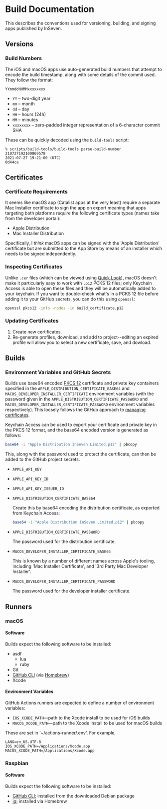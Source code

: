 # Build Documentation

This describes the conventions used for versioning, building, and signing apps published by InSeven.

## Versions

### Build Numbers

The iOS and macOS apps use auto-generated build numbers that attempt to encode the build timestamp, along with some details of the commit used. They follow the format:

```
YYmmddHHMMxxxxxxxx
```

- `YY` – two-digit year
- `mm` – month
- `dd` – day
- `HH` – hours (24h)
- `MM` – minutes
- `xxxxxxxx` – zero-padded integer representation of a 6-character commit SHA

These can be quickly decoded using the `build-tools` script:

```
% scripts/build-tools/build-tools parse-build-number 210727192100869578
2021-07-27 19:21:00 (UTC)
0d44ca
```

## Certificates

### Certificate Requirements

It seems like macOS app (Catalist apps at the very least) require a separate Mac Installer certificate to sign the app on export meaning that apps targeting both platforms require the following certificate types (names take from the developer portal):

- Apple Distribution
- Mac Installer Distribution

Specifically, I _think_ macOS apps can be signed with the 'Apple Distribution' certificate but are submitted to the App Store by means of an installer which needs to be signed independently.

### Inspecting Certificates

Unlike `.cer` files (which can be viewed using [Quick Look](https://support.apple.com/en-gb/guide/mac-help/mh14119/mac)), macOS doesn't make it particularly easy to work with `.p12` PCKS 12 files; only Keychain Access is able to open these files and they will be automatically added to your keychain. If you want to double-check what's in a PCKS 12 file before adding it to your GitHub secrets, you can do this using `openssl`:

```bash
openssl pkcs12 -info -nodes -in build_certificate.p12
```

### Updating Certificates

1. Create new certificates.
2. Re-generate profiles, download, and add to project--editing an expired profile will allow you to select a new certificate, save, and dowload.

## Builds

### Environment Variables and GitHub Secrets

Builds use base64 encoded [PKCS 12](https://en.wikipedia.org/wiki/PKCS_12) certificate and private key containers specified in the `APPLE_DISTRIBUTION_CERTIFICATE_BASE64` and `MACOS_DEVELOPER_INSTALLER_CERTIFICATE` environment variables (with the password given in the `APPLE_DISTRIBUTION_CERTIFICATE_PASSWORD` and `MACOS_DEVELOPER_INSTALLER_CERTIFICATE_PASSWORD` environment variables respectively). This loosely follows the GitHub approach to [managing certificates](https://docs.github.com/en/actions/guides/installing-an-apple-certificate-on-macos-runners-for-xcode-development).

Keychain Access can be used to export your certificate and private key in the PKCS 12 format, and the base64 encoded version is generated as follows:

```bash
base64 -i "Apple Distribution InSeven Limited.p12" | pbcopy
```

This, along with the password used to protect the certificate, can then be added to the GitHub project secrets.

- `APPLE_API_KEY`

- `APPLE_API_KEY_ID`

- `APPLE_API_KEY_ISSUER_ID`

- `APPLE_DISTRIBUTION_CERTIFICATE_BASE64`

  Create this by base64 encoding the distribution certificate, as exported from Keychain Access:

  ```bash
  base64 -i "Apple Distribution InSeven Limited.p12" | pbcopy
  ```
  
- `APPLE_DISTRIBUTION_CERTIFICATE_PASSWORD`

  The password used for the distribution certificate.

- `MACOS_DEVELOPER_INSTALLER_CERTIFICATE_BASE64`

  This is known by a number of different names across Apple's tooling, including 'Mac Installer Certificate', and '3rd Party Mac Developer Installer'.

- `MACOS_DEVELOPER_INSTALLER_CERTIFICATE_PASSWORD`

  The password used for the developer installer certificate.

## Runners

### macOS

#### Software

Builds expect the following software to be installed:

- asdf
  - lua
  - ruby
- Git
- [GitHub CLI](https://cli.github.com) (via [Homebrew](https://brew.sh))
- Xcode

#### Environment Variables

GitHub Actions runners are expected to define a number of environment variables:

- `IOS_XCODE_PATH`—path to the Xcode install to be used for iOS builds
- `MACOS_XCODE_PATH`—path to the Xcode install to be used for macOS builds

These are set in '~/actions-runner/.env'. For example,

```
LANG=en_US.UTF-8
IOS_XCODE_PATH=/Applications/Xcode.app
MACOS_XCODE_PATH=/Applications/Xcode.app
```

### Raspbian

#### Software

Builds expect the following software to be installed:

- [GitHub CLI](https://cli.github.com); installed from the downloaded Debian package
- [jq](https://github.com/jqlang/jq); installed via Homebrew
